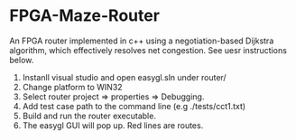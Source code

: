 # FPGA-Maze-Router
An FPGA router implemented in c++ using a negotiation-based Dijkstra algorithm, which effectively resolves net congestion. See uesr instructions below.
  1. Instanll visual studio and open easygl.sln under router/
  2. Change platform to WIN32
  3. Select router project => properties => Debugging.
  4. Add test case path to the command line (e.g ./tests/cct1.txt)
  5. Build and run the router executable.
  6. The easygl GUI will pop up. Red lines are routes.
